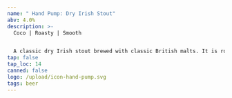 ```yaml
---
name: " Hand Pump: Dry Irish Stout"
abv: 4.0%
description: >-
  Coco | Roasty | Smooth


  A classic dry Irish stout brewed with classic British malts. It is roasty with notes of cocoa and caramel with a coffee like finish. 
tap: false
tap_loc: 14
canned: false
logo: /upload/icon-hand-pump.svg
tags: beer
---
```

